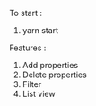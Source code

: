 To start : 

1. yarn start

Features : 

1. Add properties
2. Delete properties
3. Filter
4. List view
